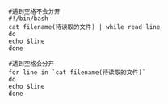 ```shell
#遇到空格不会分开
#!/bin/bash
cat filename(待读取的文件) | while read line
do
echo $line
done
```

```shell
#遇到空格会分开
for line in `cat filename(待读取的文件)`
do
echo $line
done
```

